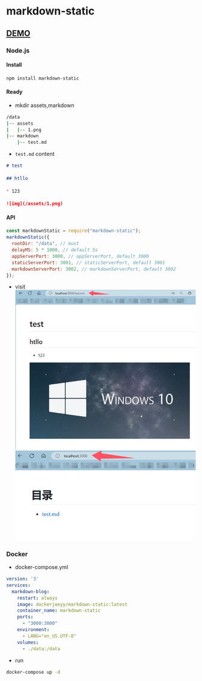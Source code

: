 # markdown-static

## [DEMO](https://blog.yasol.cn)

### Node.js
#### Install
```Bash
npm install markdown-static
```

#### Ready
* mkdir assets,markdown
```Bash
/data
|-- assets
|   |-- 1.png
|-- markdown
    |-- test.md
```

* `test.md` content
```markdown
# test

## htllo

* 123

![img](/assets/1.png)
```


#### API
```JavaScript
const markdownStatic = require("markdown-static");
markdownStatic({
  rootDir: "/data", // must
  delayMS: 5 * 1000, // default 5s
  appServerPort: 3000, // appServerPort, default 3000
  staticServerPort: 3001, // staticServerPort, default 3001
  markdownServerPort: 3002, // markdownServerPort, default 3002
});
```

* visit
![img](./1.png)
![img](./2.png)

### Docker
* docker-compose.yml
```yml
version: '3'
services:
  markdown-blog:
    restart: always
    image: dockerjoeyy/markdown-static:latest
    container_name: markdown-static
    ports:
      - "3000:3000"
    environment:
      - LANG="en_US.UTF-8"
    volumes:
      - ./data:/data
```

* run
```Bash
docker-compose up -d
```